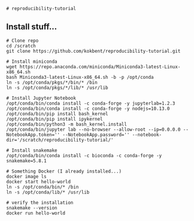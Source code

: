 	# reproducibility-tutorial

## Install stuff...

	# Clone repo
	cd /scratch
	git clone https://github.com/kokbent/reproducibility-tutorial.git
	
	# Install miniconda
	wget https://repo.anaconda.com/miniconda/Miniconda3-latest-Linux-x86_64.sh
	bash Miniconda3-latest-Linux-x86_64.sh -b -p /opt/conda
	ln -s /opt/conda/pkgs/*/bin/* /bin
	ln -s /opt/conda/pkgs/*/lib/* /usr/lib
	
	# Install Jupyter Notebook
	/opt/conda/bin/conda install -c conda-forge -y jupyterlab=1.2.3
	/opt/conda/bin/conda install -c conda-forge -y nodejs=10.13.0
	/opt/conda/bin/pip install bash_kernel
	/opt/conda/bin/pip install ipykernel
	/opt/conda/bin/python3 -m bash_kernel.install
	/opt/conda/bin/jupyter lab --no-browser --allow-root --ip=0.0.0.0 --NotebookApp.token='' --NotebookApp.password='' --notebook-dir='/scratch/reproducibility-tutorial/'
	
	# Install snakemake
	/opt/conda/bin/conda install -c bioconda -c conda-forge -y snakemake=5.8.1
	
	# Something Docker (I already installed...)
	docker image ls
	docker start hello-world
	ln -s /opt/conda/bin/* /bin
	ln -s /opt/conda/lib/* /usr/lib
	
	# verify the installation
	snakemake --version
	docker run hello-world

